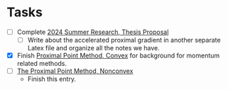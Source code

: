 # **Tasks**

- [ ] Complete [2024 Summer Research, Thesis Proposal](2024%20Summer%20Research,%20Thesis%20Proposal.md)
  - [ ] Write about the accelerated proximal gradient in another separate Latex file and organize all the notes we have. 
- [x] Finish [Proximal Point Method, Convex](Proximal%20Point%20Method,%20Convex.md) for background for momentum related methods. 
- [ ] [The Proximal Point Method, Nonconvex](../AMATH%20516%20Numerical%20Optimizations/The%20Proximal%20Point%20Method,%20Nonconvex.md)
	- Finish this entry. 
